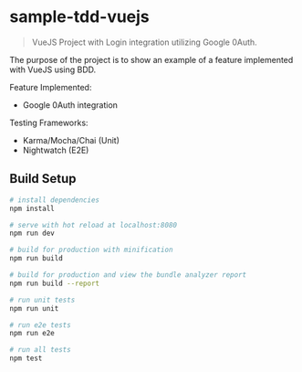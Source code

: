 # sample-tdd-vuejs

> VueJS Project with Login integration utilizing Google 0Auth.

The purpose of the project is to show an example of a feature implemented with VueJS using BDD.

Feature Implemented:
* Google 0Auth integration

Testing Frameworks:
* Karma/Mocha/Chai (Unit)
* Nightwatch (E2E)

## Build Setup

``` bash
# install dependencies
npm install

# serve with hot reload at localhost:8080
npm run dev

# build for production with minification
npm run build

# build for production and view the bundle analyzer report
npm run build --report

# run unit tests
npm run unit

# run e2e tests
npm run e2e

# run all tests
npm test
```
